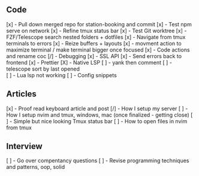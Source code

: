 ## Code

[x] - Pull down merged repo for station-booking and commit
[x] - Test npm serve on network
[x] - Refine tmux status bar
[x] - Test Git worktree
[x] - FZF/Telescope search nested folders + dotfiles
[x] - Navigate from tmux terminals to errors
[x] - Reize buffers + layouts
[x] - movment action to maximize terminal / make terminal bigger once focused
[x] - Code actions and rename coc
[/] - Debugging
[x] - SSL API
[x] - Send errors back to frontend
[x] - Prettier
[X] - Native LSP
[ ] - yank then comment
[ ] - telescope sort by last opened     
[ ] - Lua lsp not working
[ ] - Config snippets

## Articles

[x] - Proof read keyboard article and post
[/] - How I setup my server
[ ] - How I setup nvim and tmux, windows, mac (once finalized - getting close)
[ ] - Simple but nice looking Tmux status bar
[ ] - How to open files in nvim from tmux

## Interview

[ ] - Go over compentancy questions
[ ] - Revise programming techniques and patterns, oop, solid
